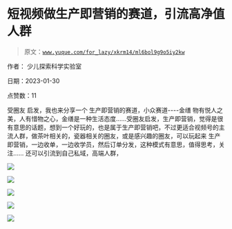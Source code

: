 # 短视频做生产即营销的赛道，引流高净值人群

> 原文：[`www.yuque.com/for_lazy/xkrm14/ml6bol9g9o5iy2kw`](https://www.yuque.com/for_lazy/xkrm14/ml6bol9g9o5iy2kw)



作者： 少儿探索科学实验室 

日期：2023-01-30 

点赞数：11 

受圈友 启发，我也来分享一个 生产即营销的赛道，小众赛道----金缮 物有悦人之美，人有惜物之心，金缮是一种生活态度……受圈友启发，生产即营销，觉得是很有意思的话题，想到一个好玩的，也是属于生产即营销吧，不过更适合视频号的主流人群，做茶叶相关的，瓷器相关的圈友，或是感兴趣的圈友，可以玩起来 生产即营销，一边收单，一边收学员，然后订单分发，这种模式有意思，值得思考，关注…… 还可以引流到自己私域，高端人群， 

![](img/55bad50bf7256f8fb895c510068f3aae.png)  

![](img/5c19f836caf37358627cc989fec0a088.png)  

![](img/c8a75d3aa3a0b318e42b36eee39016dc.png)  

![](img/1cb66e34eb931694ad7142e2b40baf27.png)  

![](img/1dba04986eac0f25163c35725966252f.png)  


